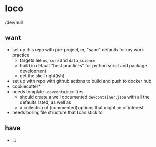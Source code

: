 # loco
/dev/null

## want

- set up this repo with pre-project, er, "sane" defaults for my work practice
    - targets are `os`, `core` and `data_science`
    - build in default "best practices" for python script and package development
    - get the shell right(ish)
- set up with repo with github actions to build and push to docker hub
- cookiecutter?
- needs template `.devcontainer` files
    - should create a well documented `devcontainer.json` with all the defaults listed; as well as
    - a collection of (commented) options that might be of interest
- needs boring file structure that I can stick to

## have
- [ ]
